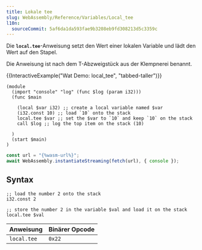 ```yaml
---
title: Lokale tee
slug: WebAssembly/Reference/Variables/Local_tee
l10n:
  sourceCommit: 5af6da1da593fae9b3208eb9fd308213d5c3359c
---
```


Die **`local.tee`**-Anweisung setzt den Wert einer lokalen Variable und lädt den Wert auf den Stapel.

Die Anweisung ist nach dem T-Abzweigstück aus der Klempnerei benannt.

{{InteractiveExample("Wat Demo: local_tee", "tabbed-taller")}}

```wat interactive-example
(module
  (import "console" "log" (func $log (param i32)))
  (func $main

    (local $var i32) ;; create a local variable named $var
    (i32.const 10) ;; load `10` onto the stack
    local.tee $var ;; set the $var to `10` and keep `10` on the stack
    call $log ;; log the top item on the stack (10)

  )
  (start $main)
)
```

```js interactive-example
const url = "{%wasm-url%}";
await WebAssembly.instantiateStreaming(fetch(url), { console });
```

## Syntax

```wasm
;; load the number 2 onto the stack
i32.const 2

;; store the number 2 in the variable $val and load it on the stack
local.tee $val
```

| Anweisung   | Binärer Opcode |
| ----------- | -------------- |
| `local.tee` | `0x22`         |
